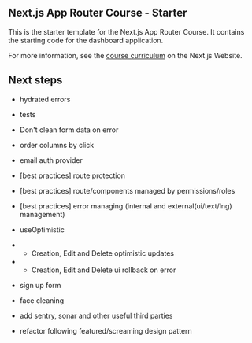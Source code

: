 ## Next.js App Router Course - Starter

This is the starter template for the Next.js App Router Course. It contains the starting code for the dashboard application.

For more information, see the [course curriculum](https://nextjs.org/learn) on the Next.js Website.

## Next steps

- hydrated errors
- tests
- Don't clean form data on error
- order columns by click
- email auth provider

- [best practices] route protection
- [best practices] route/components managed by permissions/roles
- [best practices] error managing (internal and external(ui/text/lng) management)
- useOptimistic
- - Creation, Edit and Delete optimistic updates
- - Creation, Edit and Delete ui rollback on error
- sign up form
- face cleaning
- add sentry, sonar and other useful third parties
- refactor following featured/screaming design pattern
